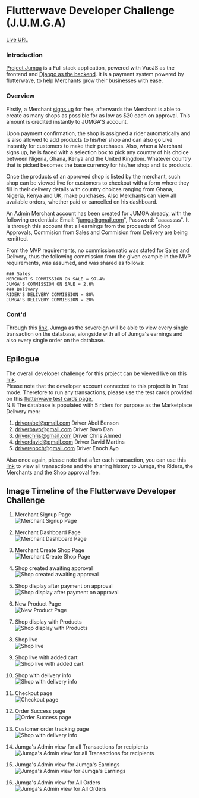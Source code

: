 # Flutterwave Developer Challenge (J.U.M.G.A)  
[Live URL](https://jumgaapp.netlify.app/)  

### Introduction
[Project Jumga](https://jumgaapp.netlify.app/) is a Full stack application, powered with VueJS as the frontend and [Django as the backend](https://github.com/kingkenway/jumga/).
It is a payment system powered by flutterwave, to help Merchants grow their businesses with ease.

### Overview
Firstly, a Merchant [signs up](https://jumgaapp.netlify.app/signup/merchant) for free, afterwards the Merchant is able to create as many shops as possible for as low as $20 each on approval. This amount is credited instantly to JUMGA'S account.  


Upon payment confirmation, the shop is assigned a rider automatically and is also allowed to add products to his/her shop and can also go Live instantly for customers to make their purchases.
Also, when a Merchant signs up, he is faced with a selection box to pick any country of his choice between Nigeria, Ghana, Kenya and the United Kingdom.
Whatever country that is picked becomes the base currency for his/her shop and its products.  

Once the products of an approved shop is listed by the merchant, such shop can be viewed live for customers to checkout with a form where they fill in their delivery details with country choices ranging from Ghana, Nigeria, Kenya and UK, make purchases.
Also Merchants can view all available orders, whether paid or cancelled on his dashboard.  
  
An Admin Merchant account has been created for JUMGA already, with the following credentials: Email: "jumga@gmail.com", Password: "aaaassss".
It is through this account that all earnings from the proceeds of Shop Approvals, Commision from Sales and Commision from Delivery are being remitted.  
  
From the MVP requirements, no commission ratio was stated for Sales and Delivery, thus the following commission from the given example in the MVP requirements, was assumed, and was shared as follows:  

```
### Sales
MERCHANT'S COMMISSION ON SALE = 97.4%  
JUMGA'S COMMISSION ON SALE = 2.6%  
### Delivery
RIDER'S DELIVERY COMMISSION = 80%  
JUMGA'S DELIVERY COMMISSION = 20%  
```
  
### Cont'd
Through this [link](https://jumgaapp.netlify.app/admin/transactions), Jumga as the sovereign will be able to view every single transaction on the database, alongside with all of Jumga's earnings and also every single order on the database.  

## Epilogue  
The overall developer challenge for this project can be viewed live on this [link](https://jumgaapp.netlify.app/).  
Please note that the developer account connected to this project is in Test mode. Therefore to run any transactions, please use the test cards provided on this [flutterwave test cards page.](https://developer.flutterwave.com/docs/test-cards)  
N.B The database is populated with 5 riders for purpose as the Marketplace Delivery men:  

1. driverabel@gmail.com	Driver Abel	Benson  
2. driverbayo@gmail.com	Driver Bayo	Dan  
3. driverchris@gmail.com	Driver Chris	Ahmed  
4. driverdavid@gmail.com	Driver David	Martins  
5. driverenoch@gmail.com	Driver Enoch Ayo  

Also once again, please note that after each transaction, you can use this [link](https://jumgaapp.netlify.app/admin/transactions) to view all transactions and the sharing history to Jumga, the Riders, the Merchants and the Shop approval fee.

## Image Timeline of the Flutterwave Developer Challenge  
1. Merchant Signup Page  
![Merchant Signup Page](https://i.ibb.co/PwC8LcQ/1-signup.png)  

2. Merchant Dashboard Page  
![Merchant Dashboard Page](https://i.ibb.co/8gxXPy3/2-dashboard.png)  

3. Merchant Create Shop Page  
![Merchant Create Shop Page](https://i.ibb.co/JztvKvn/3-create-shop.png)  

4. Shop created awaiting approval  
![Shop created awaiting approval](https://i.ibb.co/X5K4ynV/4-shop-awaiting-approval.png)  

5. Shop display after payment on approval  
![Shop display after payment on approval](https://i.ibb.co/F8WCb8b/5-shop-display-after-approval.png)  

6. New Product Page  
![New Product Page](https://i.ibb.co/yRVXMzY/6-new-product-page.png)  

7. Shop display with Products  
![Shop display with Products](https://i.ibb.co/qx5VQkZ/7-shop-display-with-products.png)  

8. Shop live  
![Shop live](https://i.ibb.co/34WS4Lg/8-shop-live.png)  

9. Shop live with added cart  
![Shop live with added cart](https://i.ibb.co/5j3KByc/9-shop-with-added-carts.png)  

10. Shop with delivery info  
![Shop with delivery info](https://i.ibb.co/F035MdY/10-shop-with-delivery-info.png)  

11. Checkout page  
![Checkout page](https://i.ibb.co/y6FFTbn/11-shop-with-check-out-info.png)  

12. Order Success page  
![Order Success page](https://i.ibb.co/NLtjj4f/12-order-success.png)  

13. Customer order tracking page  
![Shop with delivery info](https://i.ibb.co/YXbQ602/13-customer-order-tracking-page.png)  

14. Jumga's Admin view for all Transactions for recipients  
![Jumga's Admin view for all Transactions for recipients](https://i.ibb.co/X4J1Ghr/14-jumga-s-view-for-all-transactions.png)  

15. Jumga's Admin view for Jumga's Earnings  
![Jumga's Admin view for Jumga's Earnings](https://i.ibb.co/QjW6LvL/15-jumga-s-view-for-jumga-s-earnings.png)  

16. Jumga's Admin view for All Orders  
![Jumga's Admin view for All Orders](https://i.ibb.co/Wx2qjdd/16-jumga-s-view-for-all-orders.png)  
